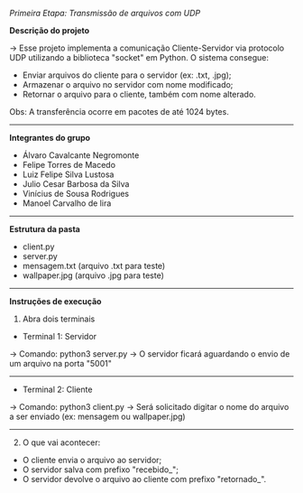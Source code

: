 *Primeira Etapa: Transmissão de arquivos com UDP*

**Descrição do projeto**

-> Esse projeto implementa a comunicação Cliente-Servidor via protocolo UDP utilizando a biblioteca "socket" em Python. O sistema consegue:

- Enviar arquivos do cliente para o servidor (ex: .txt, .jpg);
- Armazenar o arquivo no servidor com nome modificado;
- Retornar o arquivo para o cliente, também com nome alterado.

Obs: A transferência ocorre em pacotes de até 1024 bytes.

--------------------------------------------------------------

**Integrantes do grupo**

- Álvaro Cavalcante Negromonte
- Felipe Torres de Macedo
- Luiz Felipe Silva Lustosa
- Julio Cesar Barbosa da Silva
- Vinícius de Sousa Rodrigues
- Manoel Carvalho de lira

--------------------------------------------------------------

**Estrutura da pasta**

- client.py
- server.py
- mensagem.txt (arquivo .txt para teste)
- wallpaper.jpg (arquivo .jpg para teste)

--------------------------------------------------------------

**Instruções de execução**

1. Abra dois terminais 

- Terminal 1: Servidor

-> Comando: python3 server.py
-> O servidor ficará aguardando o envio de um arquivo na porta "5001"

---

- Terminal 2: Cliente

-> Comando: python3 client.py
-> Será solicitado digitar o nome do arquivo a ser enviado (ex: mensagem ou wallpaper.jpg)

---

2. O que vai acontecer:

- O cliente envia o arquivo ao servidor;
- O servidor salva com prefixo "recebido_";
- O servidor devolve o arquivo ao cliente com prefixo "retornado_".